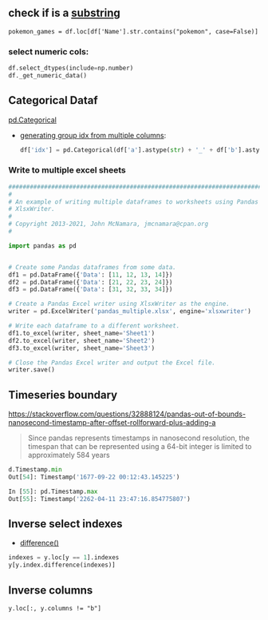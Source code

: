 ## check if is a [substring](https://towardsdatascience.com/check-for-a-substring-in-a-pandas-dataframe-column-4b949f64852)

```
pokemon_games = df.loc[df['Name'].str.contains("pokemon", case=False)]
```

### select numeric cols:

```python
df.select_dtypes(include=np.number)
df._get_numeric_data()
```

## Categorical Dataf

[pd.Categorical](https://pandas.pydata.org/pandas-docs/stable/user_guide/categorical.html)

-   [generating group idx from multiple columns](https://stackoverflow.com/questions/41594703/pandas-assign-an-index-to-each-group-identified-by-groupby):

    ```python
    df['idx'] = pd.Categorical(df['a'].astype(str) + '_' + df['b'].astype(str)).codes
    ```

    

### Write to multiple excel sheets

```python
##############################################################################
#
# An example of writing multiple dataframes to worksheets using Pandas and
# XlsxWriter.
#
# Copyright 2013-2021, John McNamara, jmcnamara@cpan.org
#

import pandas as pd


# Create some Pandas dataframes from some data.
df1 = pd.DataFrame({'Data': [11, 12, 13, 14]})
df2 = pd.DataFrame({'Data': [21, 22, 23, 24]})
df3 = pd.DataFrame({'Data': [31, 32, 33, 34]})

# Create a Pandas Excel writer using XlsxWriter as the engine.
writer = pd.ExcelWriter('pandas_multiple.xlsx', engine='xlsxwriter')

# Write each dataframe to a different worksheet.
df1.to_excel(writer, sheet_name='Sheet1')
df2.to_excel(writer, sheet_name='Sheet2')
df3.to_excel(writer, sheet_name='Sheet3')

# Close the Pandas Excel writer and output the Excel file.
writer.save()
```

## Timeseries boundary

https://stackoverflow.com/questions/32888124/pandas-out-of-bounds-nanosecond-timestamp-after-offset-rollforward-plus-adding-a

>   Since pandas represents timestamps in nanosecond resolution, the timespan that can be represented using a 64-bit integer is limited to approximately 584 years

```python
d.Timestamp.min
Out[54]: Timestamp('1677-09-22 00:12:43.145225')

In [55]: pd.Timestamp.max
Out[55]: Timestamp('2262-04-11 23:47:16.854775807')
```

## Inverse select indexes

-   [difference()](https://pandas.pydata.org/pandas-docs/stable/reference/api/pandas.Index.difference.html)

```python
indexes = y.loc[y == 1].indexes
y[y.index.difference(indexes)]
```

## Inverse columns

```
y.loc[:, y.columns != "b"]
```

